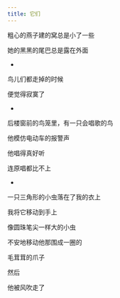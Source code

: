 ```yaml
---
title: 它们
---
```


粗心的燕子建的窝总是小了一些

她的黑黑的尾巴总是露在外面

*

鸟儿们都走掉的时候

便觉得寂寞了

*

后楼窗前的鸟笼里，有一只会唱歌的鸟

他模仿电动车的报警声

他唱得真好听

连原唱都比不上

*

一只三角形的小虫落在了我的衣上

我将它移动到手上

像圆珠笔尖一样大的小虫

不安地移动他那围成一圈的

毛茸茸的爪子

然后

他被风吹走了